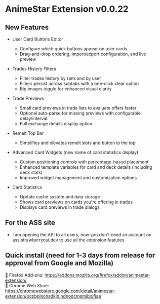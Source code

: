 # AnimeStar Extension v0.0.22

## New Features

- User Card Buttons Editor
  - Configure which quick buttons appear on user cards
  - Drag-and-drop ordering, import/export configuration, and live preview

- Trades History Filters
  - Filter trades history by rank and by user
  - Filters persist across subtabs with a one-click clear option
  - Big images toggle for enhanced visual clarity

- Trade Previews
  - Small card previews in trade lists to evaluate offers faster
  - Optional auto-parse for missing previews with configurable delay/interval
  - Full exchange details display option

- Remelt Top Bar
  - Simplifies and elevates remelt slots and button to the top

- Advanced Card Widgets (new name of card statistics display)
  - Custom positioning controls with percentage-based placement
  - Enhanced template variables for card and deck details (including deck stats)
  - Improved widget management and customization options

- Сard Statistics
  - Update cache system and data storage
  - Shows card previews on cards you're offering in trades
  - Displays card previews in trade dialogs

## For the ASS site
- I am opening the API to all users, now you don't need an account on ass.strawberrycat.dev to use all the extension features

## Quick install (need for 1-3 days from release for approval from Google and Mozilla)
🦊 Firefox Add-ons: https://addons.mozilla.org/firefox/addon/animestar-extension/  
👾 Chrome Web Store: https://chromewebstore.google.com/detail/animestar-extension/ocpbplnohadkjdindnodcmpmjboifjae
